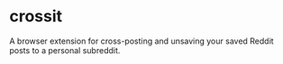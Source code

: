 # crossit
A browser extension for cross-posting and unsaving your saved Reddit posts to a personal subreddit.
